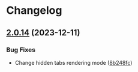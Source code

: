 # Changelog

## [2.0.14](https://github.com/diplodoc-platform/tabs-extension/compare/v2.0.13...v2.0.14) (2023-12-11)


### Bug Fixes

* Change hidden tabs rendering mode ([8b248fc](https://github.com/diplodoc-platform/tabs-extension/commit/8b248fce4519d74541398d94ae913e16db2132ad))
